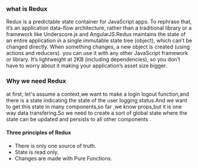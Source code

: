 ### what is Redux 

Redux is a predictable state container for JavaScript apps. To rephrase that, it’s an application data-flow architecture, rather than a traditional library or a framework like Underscore.js and AngularJS.Redux maintains the state of an entire application in a single immutable state tree (object), which can’t be changed directly. When something changes, a new object is created (using actions and reducers). you can use it with any other JavaScript framework or library. It’s lightweight at 2KB (including dependencies), so you don’t have to worry about it making your application’s asset size bigger.



### Why we need Redux 

at first, let's assume a context,we want to make a login  logout function,and there is a state indicating the state of the user logging status.And we want to get this state in many components,so far ,we know props,but it is one way data transfering.So we need to create a sort of global state where the state can be updated and persists to all other components . 


#### Three principles of Redux 

- There is only one source of truth. 
- State is read only.
- Changes are made with Pure Functions.

